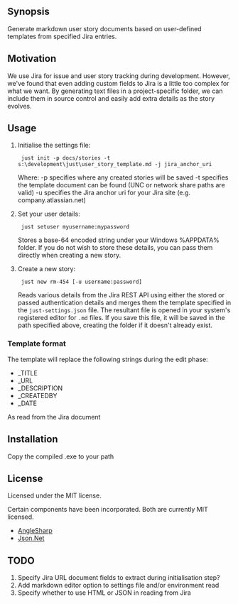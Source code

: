 ﻿## Synopsis

Generate markdown user story documents based on user-defined templates from specified Jira entries.

## Motivation

We use Jira for issue and user story tracking during development. 
However, we've found that even adding custom fields to Jira is a little too complex for what we want.
By generating text files in a project-specific folder, we can include them in source control and easily add extra details as the story evolves.

## Usage

1. Initialise the settings file:

        just init -p docs/stories -t s:\development\just\user_story_template.md -j jira_anchor_uri

	Where:
		 -p specifies where any created stories will be saved
		 -t specifies the template document can be found (UNC or network share paths are valid)
		 -u specifies the Jira anchor uri for your Jira site (e.g. company.atlassian.net)

2. Set your user details:

		just setuser myusername:mypassword

	Stores a base-64 encoded string under your Windows %APPDATA% folder. If you do not wish to store these details, you can pass them directly when creating a new story.

3. Create a new story:

        just new rm-454 [-u username:password]

    Reads various details from the Jira REST API using either the stored or passed authentication details and merges them the template specified in the `just-settings.json` file. The resultant file is opened in your system's registered editor for `.md` files. If you save this file, it will be saved in the path specified above, creating the folder if it doesn't already exist.

### Template format

The template will replace the following strings during the edit phase:

* _TITLE 
* _URL
* _DESCRIPTION
* _CREATEDBY
* _DATE

As read from the Jira document

## Installation

Copy the compiled .exe to your path

## License

Licensed under the MIT license.

Certain components have been incorporated. Both are currently MIT licensed.

* [AngleSharp](https://github.com/AngleSharp/AngleSharp)
* [Json.Net](http://www.newtonsoft.com/json)

## TODO

1. Specify Jira URL document fields to extract during initialisation step?
2. Add markdown editor option to settings file and/or environment read 
3. Specify whether to use HTML or JSON in reading from Jira
